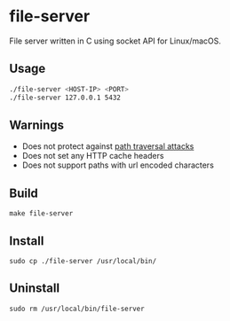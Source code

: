 # file-server
File server written in C using socket API for Linux/macOS.


## Usage
```sh
./file-server <HOST-IP> <PORT>
./file-server 127.0.0.1 5432
```

## Warnings
- Does not protect against [path traversal attacks](https://owasp.org/www-community/attacks/Path_Traversal)
- Does not set any HTTP cache headers
- Does not support paths with url encoded characters


## Build
```
make file-server
```

## Install
```
sudo cp ./file-server /usr/local/bin/
```

## Uninstall 
```
sudo rm /usr/local/bin/file-server
```